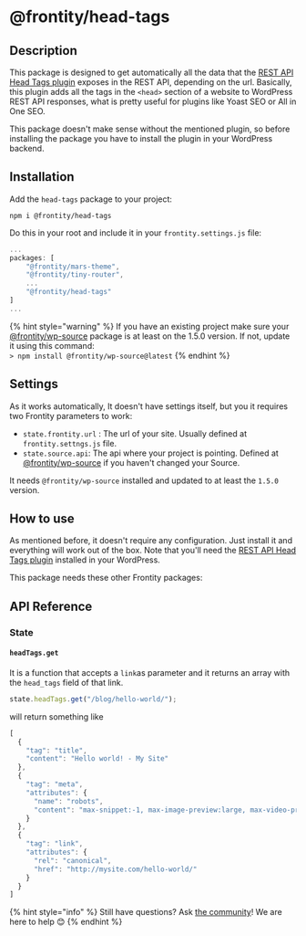 # @frontity/head-tags

## Description

This package is designed to get automatically all the data that the [REST API Head Tags plugin](https://wordpress.org/plugins/rest-api-head-tags/) exposes in the REST API, depending on the url. Basically, this plugin adds all the tags in the `<head>` section of a website to WordPress REST API responses, what is pretty useful for plugins like Yoast SEO or All in One SEO.

This package doesn't make sense without the mentioned plugin, so before installing the package you have to install the plugin in your WordPress backend.

## Installation

Add the `head-tags` package to your project:

```text
npm i @frontity/head-tags
```

Do this in your root and include it in your `frontity.settings.js` file:

```javascript
...
packages: [
    "@frontity/mars-theme",
    "@frontity/tiny-router",
    ...
    "@frontity/head-tags"
]
...
```

{% hint style="warning" %}
If you have an existing project make sure your [@frontity/wp-source](frontity-head-tags.md) package is at least on the 1.5.0 version. If not, update it using this command:  
`> npm install @frontity/wp-source@latest`
{% endhint %}

## Settings

As it works automatically, It doesn't have settings itself, but you it requires two Frontity parameters to work:

* `state.frontity.url` : The url of your site. Usually defined at `frontity.settngs.js` file.
* `state.source.api`: The api where your project is pointing. Defined at [@frontity/wp-source](https://docs.frontity.org/api-reference-1/wordpress-source#state-source-api-required) if you haven't changed your Source.

It needs `@frontity/wp-source` installed and updated to at least the `1.5.0` version.

## How to use

As mentioned before, it doesn't require any configuration. Just install it and everything will work out of the box. Note that you'll need the [REST API Head Tags plugin](https://wordpress.org/plugins/rest-api-head-tags/) installed in your WordPress.

This package needs these other Frontity packages:

## API Reference

### State

#### `headTags.get`

It is a function that accepts a `link`as parameter and it returns an array with the `head_tags` field of that link.

```javascript
state.headTags.get("/blog/hello-world/");
```

will return something like

```javascript
[
  {
    "tag": "title",
    "content": "Hello world! - My Site"
  },
  {
    "tag": "meta",
    "attributes": {
      "name": "robots",
      "content": "max-snippet:-1, max-image-preview:large, max-video-preview:-1"
    }
  },
  {
    "tag": "link",
    "attributes": {
      "rel": "canonical",
      "href": "http://mysite.com/hello-world/"
    }
  }
]
```

{% hint style="info" %}
Still have questions? Ask [the community](https://community.frontity.org/)! We are here to help 😊
{% endhint %}


